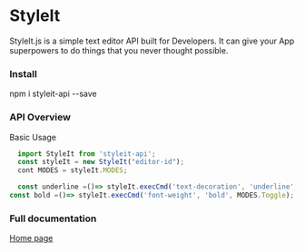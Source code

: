 StyleIt
==============

StyleIt.js is a simple text editor API built for Developers.
It can give your App superpowers to do things that you never thought possible.

### Install ###

npm i styleit-api --save

### API Overview ###

Basic Usage

```js
  import StyleIt from 'styleit-api';
  const styleIt = new StyleIt("editor-id");
  cont MODES = styleIt.MODES;

  const underline =()=> styleIt.execCmd('text-decoration', 'underline', Modes.Toggle);
const bold =()=> styleIt.execCmd('font-weight', 'bold', MODES.Toggle);
```

### Full documentation ###

[Home page](https://style-it.github.io/home)